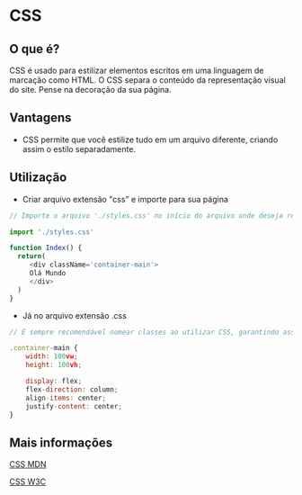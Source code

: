 # CSS

## O que é?

CSS é usado para estilizar elementos escritos em uma linguagem de marcação como HTML. O CSS separa o conteúdo da representação visual do site. Pense  na decoração da sua página.

## Vantagens

- CSS permite que você estilize tudo em um arquivo diferente, criando assim o estilo separadamente.

## Utilização

- Criar arquivo extensão "css" e importe para sua página 

```javascript
// Importe o arquivo './styles.css' no início do arquivo onde deseja realizar a estilização, geralmente no início da página 

import './styles.css'

function Index() {
  return(
     <div className='container-main'>
     Olá Mundo
     </div>
  )
}
```

- Já no arquivo extensão .css

```javascript
// É sempre recomendável nomear classes ao utilizar CSS, garantindo assim que a estilização aplicada não afete inadvertidamente outras divs nas quais se busca uma estilização diferente

.container-main {
    width: 100vw;
    height: 100vh;

    display: flex;
    flex-direction: column;
    align-items: center;
    justify-content: center;
}
```

## Mais informações

[CSS MDN](https://developer.mozilla.org/pt-BR/docs/Web/CSS)

[CSS W3C](https://www.w3schools.com/css/)